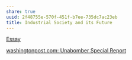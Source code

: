 ```yaml
---
share: true
uuid: 2f48755e-570f-451f-b7ee-735dc7ac23eb
title: Industrial Society and its Future
---
```

[Essay](/68aa2863-bc1d-4bbe-a3e4-49649d326699)


[washingtonpost.com: Unabomber Special Report](https://www.washingtonpost.com/wp-srv/national/longterm/unabomber/manifesto.text.htm)
